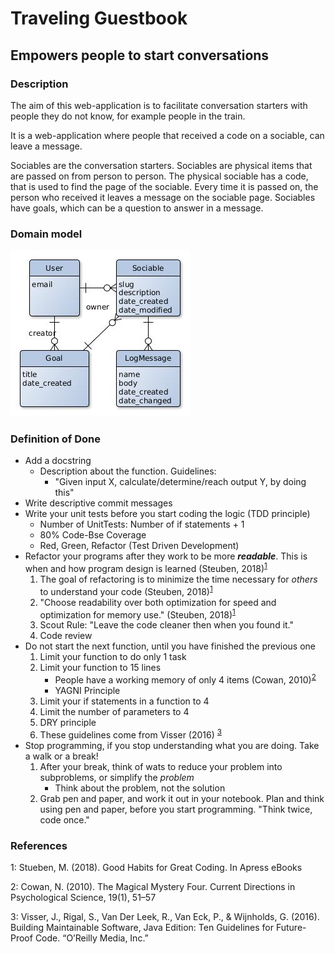 # Traveling Guestbook
## Empowers people to start conversations

### Description
The aim of this web-application is to facilitate conversation starters with people they do not know, for example people in the train.

It is a web-application where people that received a code on a sociable, can leave a message.

Sociables are the conversation starters.
Sociables are physical items that are passed on from person to person. The physical sociable has a code, that is used to find the page of the sociable. Every time it is passed on, the person who received it leaves a message on the sociable page.
Sociables have goals, which can be a question to answer in a message.

### Domain model
![Entity Relationship Diagram](architecture/domainModel.jpg)

### Definition of Done
- Add a docstring
    - Description about the function. Guidelines:
        - "Given input X, calculate/determine/reach output Y, by doing this"
- Write descriptive commit messages
- Write your unit tests before you start coding the logic (TDD principle)
    - Number of UnitTests: Number of if statements + 1
    - 80% Code-Bse Coverage
    - Red, Green, Refactor (Test Driven Development)
- Refactor your programs after they work to be more ***readable***. This is when and how program design is learned (Steuben, 2018)<sup>[1](#f1)</sup>
    1. The goal of refactoring is to minimize the time necessary for *others* to understand your code (Steuben, 2018)<sup>[1](#f1)</sup>
    2. "Choose readability over both optimization for speed and optimization for memory use." (Steuben, 2018)<sup>[1](#f1)</sup>
    3. Scout Rule: "Leave the code cleaner then when you found it."
    4. Code review
- Do not start the next function, until you have finished the previous one
    1. Limit your function to do only 1 task
    2. Limit your function to 15 lines
        - People have a working memory of only 4 items (Cowan, 2010)<sup>[2](#f2)</sup>
        - YAGNI Principle
    3. Limit your if statements in a function to 4
    4. Limit the number of parameters to 4
    5. DRY principle
    6. These guidelines come from Visser (2016) <sup>[3](#f3)</sup>
- Stop programming, if you stop understanding what you are doing. Take a walk or a break!
    1. After your break, think of wats to reduce your problem into subproblems, or simplify the *problem*
        - Think about the problem, not the solution
    2. Grab pen and paper, and work it out in your notebook. Plan and think using pen and paper, before you start programming. "Think twice, code once."

### References
<a name="f1">1</a>: Stueben, M. (2018). Good Habits for Great Coding. In Apress eBooks

<a name="f2">2</a>: Cowan, N. (2010). The Magical Mystery Four. Current Directions in Psychological Science, 19(1), 51–57

<a name="f3">3</a>: Visser, J., Rigal, S., Van Der Leek, R., Van Eck, P., & Wijnholds, G. (2016). Building Maintainable Software, Java Edition: Ten Guidelines for Future-Proof Code. “O’Reilly Media, Inc.”